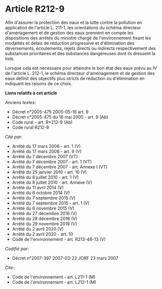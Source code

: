 # Article R212-9

Afin d'assurer la protection des eaux et la lutte contre la pollution en application de l'article L. 211-1, les orientations
du schéma directeur d'aménagement et de gestion des eaux prennent en compte les dispositions des arrêtés du ministre chargé
de l'environnement fixant les modalités et délais de réduction progressive et d'élimination des déversements, écoulements,
rejets directs ou indirects respectivement des substances prioritaires et des substances dangereuses dont ils dressent la
liste.

Lorsque cela est nécessaire pour atteindre le bon état des eaux prévu au IV de l'article L. 212-1, le schéma directeur
d'aménagement et de gestion des eaux définit des objectifs plus stricts de réduction ou d'élimination en indiquant les
raisons de ce choix.

**Liens relatifs à cet article**

_Anciens textes_:

  - Décret n°2005-475 2005-05-16 art. 9
  - Décret n°2005-475 du 16 mai 2005 - art. 9 (Ab)
  - Code rural - art. R*212-9 (Ab)
  - Code rural R212-9

_Cité par_:

  - Arrêté du 17 mars 2006 - art. 1 (V)
  - Arrêté du 17 mars 2006 - art. 9 (V)
  - Arrêté du 7 décembre 2007 (VT)
  - Arrêté du 7 décembre 2007 - art. 1 (VT)
  - Arrêté du 7 décembre 2007 - art. Annexe I (VT)
  - Arrêté du 25 janvier 2010 - art. 10 (V)
  - Arrêté du 8 juillet 2010 - art. 1 (V)
  - Arrêté du 8 juillet 2010 - art. Annexe (V)
  - Arrêté du 11 avril 2014 (V)
  - Arrêté du 6 octobre 2014 (V)
  - Arrêté du 7 septembre 2015 (V)
  - Arrêté du 7 septembre 2015 - art. 1 (V)
  - Arrêté du 6 novembre 2015 (V)
  - Arrêté du 27 décembre 2016 (V)
  - Arrêté du 28 décembre 2018 (V)
  - Arrêté du 29 novembre 2019 (V)
  - Arrêté du 2 avril 2020 (V)
  - Arrêté du 2 avril 2020 - art. 10
  - Code de l'environnement - art. R213-48-13 (V)

_Codifié par_:

  - Décret n°2007-397 2007-03-22 JORF 23 mars 2007

_Cite_:

  - Code de l'environnement - art. L211-1 (M)
  - Code de l'environnement - art. L212-1 (M)
